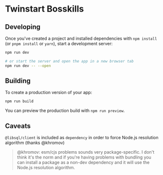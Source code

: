 # Twinstart Bosskills

## Developing

Once you've created a project and installed dependencies with `npm install` (or `pnpm install` or `yarn`), start a development server:

```bash
npm run dev

# or start the server and open the app in a new browser tab
npm run dev -- --open
```

## Building

To create a production version of your app:

```bash
npm run build
```

You can preview the production build with `npm run preview`.

## Caveats

`@libsql/client` is included as `dependency` in order to force Node.js resolution algorithm (thanks @khromov)

> @khromov: esm/cjs problems sounds very package-specific. I don't think it's the norm and if you're having problems with bundling you can install a package as a non-dev dependency and it will use the Node.js resolution algorithm.

